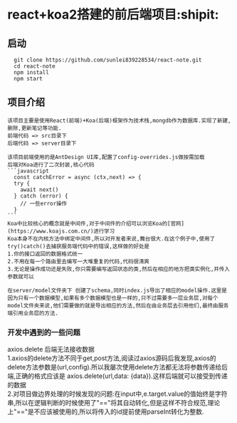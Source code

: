   # react+koa2搭建的前后端项目:shipit:

   ## 启动 
   ```
     git clone https://github.com/sunlei839228534/react-note.git
     cd react-note
     npm install
     npm start
   ```

   ## 项目介绍  
    该项目主要是使用React(前端)+Koa(后端)框架作为技术栈,mongdb作为数据库.实现了新建,删除,更新笔记等功能.  
    前端代码 => src目录下  
    后端代码 => server目录下  

    该项目前端使用的是AntDesign UI库,配置了config-overrides.js做按需加载  
    后端对Koa进行了二次封装,核心代码  
    ```javascript  
      const catchError = async (ctx,next) => {  
      try {  
        await next()  
      } catch (error) {  
        // 一些error操作  
      }  
    ```  
    Koa中比较核心的概念就是中间件,对于中间件的介绍可以浏览Koa的[官网](https://www.koajs.com.cn/)进行学习
    Koa本身不在内核方法中绑定中间件,所以对开发者来说,舞台很大.在这个例子中,使用了try()catch()去捕获服务端代码中的错误,这样做的好处是
    1.你的接口返回的数据格式统一
    2.不用在每一个路由里去编写一大堆重复的代码,代码很清爽
    3.无论是操作成功还是失败,你只需要编写返回状态的类,然后在相应的地方把类实例化,并传入参数就可以

    在server/model文件夹下 创建了schema,同时index.js导出了相应的model操作.这里是因为只有一个数据模型,如果有多个数据模型也是一样的,只不过需要多一层业务层,对每个model文件夹来说,他们需要做的就是导出相应的方法,然后在由业务层去引用他们,最终由服务端引用业务层的方法.

   ### 开发中遇到的一些问题
   axios.delete 后端无法接收数据  
   1.axios的delete方法不同于get,post方法,阅读过axios源码后我发现,axios的delete方法参数是(url,config).所以我屡次使用delete方法都无法将参数传递给后端,正确的格式应该是 axios.delete(url,data: {data}).这样后端就可以接受到传递的数据  
   2.对项目做边界处理的时候发现的问题:在input中,e.target.value的值始终是字符串,所以在逻辑判断的时候使用了"=="将其自动转化,但是这样不符合规范,理论上"=="是不应该被使用的,所以将传入的id提前使用parseInt转化为整数.
